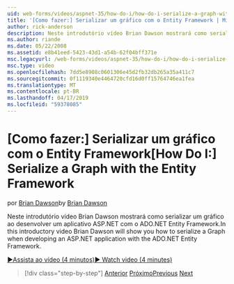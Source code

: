```yaml
---
uid: web-forms/videos/aspnet-35/how-do-i/how-do-i-serialize-a-graph-with-the-entity-framework
title: '[Como fazer:] Serializar um gráfico com o Entity Framework | Microsoft Docs'
author: rick-anderson
description: Neste introdutório vídeo Brian Dawson mostrará como serializar um gráfico ao desenvolver um aplicativo ASP.NET com o ADO.NET Entity Framework.
ms.author: riande
ms.date: 05/22/2008
ms.assetid: e8b41eed-5423-43d1-a54b-62f04bff371e
msc.legacyurl: /web-forms/videos/aspnet-35/how-do-i/how-do-i-serialize-a-graph-with-the-entity-framework
msc.type: video
ms.openlocfilehash: 7dd5e8908c0601306e45d2fb32db265a35a411c7
ms.sourcegitcommit: 0f1119340e4464720cfd16d0ff15764746ea1fea
ms.translationtype: MT
ms.contentlocale: pt-BR
ms.lasthandoff: 04/17/2019
ms.locfileid: "59378085"
---
```

# <a name="how-do-i-serialize-a-graph-with-the-entity-framework"></a><span data-ttu-id="27a4b-103">[Como fazer:] Serializar um gráfico com o Entity Framework</span><span class="sxs-lookup"><span data-stu-id="27a4b-103">[How Do I:] Serialize a Graph with the Entity Framework</span></span>

<span data-ttu-id="27a4b-104">por [Brian Dawson](https://twitter.com/briandawson)</span><span class="sxs-lookup"><span data-stu-id="27a4b-104">by [Brian Dawson](https://twitter.com/briandawson)</span></span>

<span data-ttu-id="27a4b-105">Neste introdutório vídeo Brian Dawson mostrará como serializar um gráfico ao desenvolver um aplicativo ASP.NET com o ADO.NET Entity Framework.</span><span class="sxs-lookup"><span data-stu-id="27a4b-105">In this introductory video Brian Dawson will show you how to serialize a Graph when developing an ASP.NET application with the ADO.NET Entity Framework.</span></span>

[<span data-ttu-id="27a4b-106">&#9654;Assista ao vídeo (4 minutos)</span><span class="sxs-lookup"><span data-stu-id="27a4b-106">&#9654; Watch video (4 minutes)</span></span>](https://channel9.msdn.com/Blogs/ASP-NET-Site-Videos/how-do-i-serialize-a-graph-with-the-entity-framework)

> [!div class="step-by-step"]
> <span data-ttu-id="27a4b-107">[Anterior](how-do-i-use-the-new-entity-data-source.md)
> [Próximo](how-do-i-use-msbuild-to-automate-the-aspnet-compiler-and-merge-utilities.md)</span><span class="sxs-lookup"><span data-stu-id="27a4b-107">[Previous](how-do-i-use-the-new-entity-data-source.md)
[Next](how-do-i-use-msbuild-to-automate-the-aspnet-compiler-and-merge-utilities.md)</span></span>
